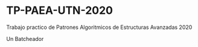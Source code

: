 # TP-PAEA-UTN-2020

Trabajo practico de Patrones Algoritmicos de Estructuras Avanzadas 2020

Un Batcheador
